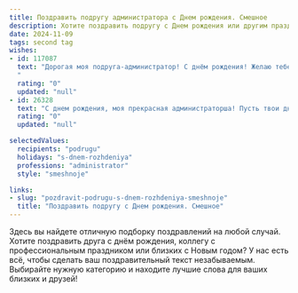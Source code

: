 ```yaml
---
title: Поздравить подругу администратора c Днем рождения. Смешное
description: Хотите поздравить подругу c Днем рождения или другим праздником? Наш ИИ создаст незабываемое поздравление, а вы обязательно выделитесь среди других.  
date: 2024-11-09
tags: second tag
wishes:
- id: 117087
  text: "Дорогая моя подруга-администратор! С днём рождения! Желаю тебе, чтобы твой ежедневный график был насыщен только радостью, а количество проблем сводилось к нулю (или хотя бы к числу, которое легко делится на ноль –  шутка, конечно!).  Пусть твой рабочий стол всегда будет чистым (кроме, разве что, от горы подарков!), а клиенты – исключительно вежливыми и щедрыми на комплименты.  В общем,  пусть  в твоей жизни будет  столько же порядка, сколько в твоем идеально организованном excel-файле, но при этом  —  столько же веселья, сколько в  самом безумном корпоративе!  С днём рождения!
  "
  rating: "0"
  updated: "null"
- id: 26328
  text: "С днем рождения, моя прекрасная администраторша! Пусть твои дни будут такими же организованными, как твои рабочие столы, и пусть твои планы всегда сбываются, даже если ты их только мысленно составляешь! Желаю, чтобы каждый твой день был наполнен смехом, как когда ты отвечаешь на дурацкие вопросы клиентов. Пусть твоя жизнь будет такой же успешной, как и твои попытки заставить всех соблюдать порядок! Смех, здоровье и много-много позитива!"
  rating: "0"
  updated: "null"

selectedValues:
  recipients: "podrugu"
  holidays: "s-dnem-rozhdeniya"
  professions: "administrator"
  style: "smeshnoje"

links:
- slug: "pozdravit-podrugu-s-dnem-rozhdeniya-smeshnoje"
  title: "Поздравить подругу c Днем рождения. Смешное"
---
```


Здесь вы найдете отличную подборку поздравлений на любой случай.
Хотите поздравить друга с днём рождения, коллегу с профессиональным праздником или близких с Новым годом? У нас есть всё, чтобы сделать ваш поздравительный текст незабываемым. Выбирайте нужную категорию и находите лучшие слова для ваших близких и друзей!
